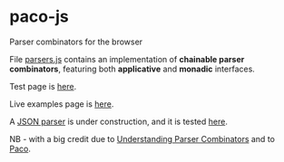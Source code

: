 # paco-js
Parser combinators for the browser

File [parsers.js](https://github.com/Muzietto/paco-js/blob/master/src/parsers.js) contains an implementation of __chainable parser combinators__, featuring both __applicative__ and __monadic__ interfaces.

Test page is [here](https://muzietto.github.io/geiesmonads/parsers/Mocha_Parser_Combinators_Tests.html).

Live examples page is [here](https://muzietto.github.io/geiesmonads/parsers/Console_Parser_Examples.html).

A [JSON parser](https://muzietto.github.io/geiesmonads/parsers/js/json_parsers.js) is under construction, and it is tested [here](https://muzietto.github.io/geiesmonads/parsers/Mocha_JSON_Parser_Tests.html).

NB - with a big credit due to [Understanding Parser Combinators](https://fsharpforfunandprofit.com/posts/understanding-parser-combinators/) and to [Paco](https://github.com/gabrielelana/paco).

